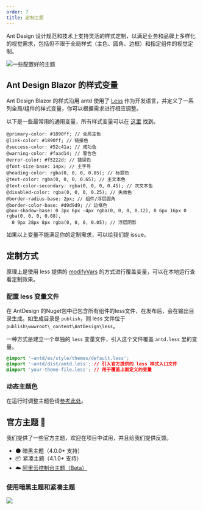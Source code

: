 ```yaml
---
order: 7
title: 定制主题
---
```


Ant Design 设计规范和技术上支持灵活的样式定制，以满足业务和品牌上多样化的视觉需求，包括但不限于全局样式（主色、圆角、边框）和指定组件的视觉定制。

![一些配置好的主题](https://zos.alipayobjects.com/rmsportal/zTFoszBtDODhXfLAazfSpYbSLSEeytoG.png)

## Ant Design Blazor 的样式变量

Ant Design Blazor 的样式沿用 antd 使用了 [Less](http://lesscss.org/) 作为开发语言，并定义了一系列全局/组件的样式变量，你可以根据需求进行相应调整。

以下是一些最常用的通用变量，所有样式变量可以在 [这里](https://github.com/ant-design/ant-design/blob/4.x-stable/components/style/themes/default.less) 找到。

```less
@primary-color: #1890ff; // 全局主色
@link-color: #1890ff; // 链接色
@success-color: #52c41a; // 成功色
@warning-color: #faad14; // 警告色
@error-color: #f5222d; // 错误色
@font-size-base: 14px; // 主字号
@heading-color: rgba(0, 0, 0, 0.85); // 标题色
@text-color: rgba(0, 0, 0, 0.65); // 主文本色
@text-color-secondary: rgba(0, 0, 0, 0.45); // 次文本色
@disabled-color: rgba(0, 0, 0, 0.25); // 失效色
@border-radius-base: 2px; // 组件/浮层圆角
@border-color-base: #d9d9d9; // 边框色
@box-shadow-base: 0 3px 6px -4px rgba(0, 0, 0, 0.12), 0 6px 16px 0 rgba(0, 0, 0, 0.08),
  0 9px 28px 8px rgba(0, 0, 0, 0.05); // 浮层阴影
```

如果以上变量不能满足你的定制需求，可以给我们提 issue。

## 定制方式

原理上是使用 less 提供的 [modifyVars](http://lesscss.org/usage/#using-less-in-the-browser-modify-variables) 的方式进行覆盖变量，可以在本地运行查看定制效果。

### 配置 less 变量文件

在 AntDesign 的Nuget包中已包含所有组件的less文件，在发布后，会在输出目录生成。如生成目录是 `publish`，则 less 文件位于 `publish\wwwroot\_content\AntDesign\less`。

一种方式是建立一个单独的 `less` 变量文件，引入这个文件覆盖 `antd.less` 里的变量。

```css
@import '~antd/es/style/themes/default.less';
@import '~antd/dist/antd.less'; // 引入官方提供的 less 样式入口文件
@import 'your-theme-file.less'; // 用于覆盖上面定义的变量
```

### 动态主题色

在运行时调整主题色请[参考此处](/docs/react/customize-theme-variable)。


## 官方主题 🌈

我们提供了一些官方主题，欢迎在项目中试用，并且给我们提供反馈。

- 🌑 暗黑主题（4.0.0+ 支持）
- 📦 紧凑主题（4.1.0+ 支持）
- ☁️ [阿里云控制台主题（Beta）](https://github.com/ant-design/ant-design-aliyun-theme)

### 使用暗黑主题和紧凑主题

![](https://gw.alipayobjects.com/mdn/rms_08e378/afts/img/A*mYU9R4YFxscAAAAAAAAAAABkARQnAQ)
